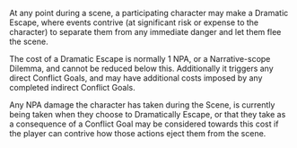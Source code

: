 At any point during a scene, a participating character may make a Dramatic Escape, where events contrive (at significant risk or expense to the character) to separate them from any immediate danger and let them flee the scene.

The cost of a Dramatic Escape is normally 1 NPA, or a Narrative-scope Dilemma, and cannot be reduced below this. Additionally it triggers any direct Conflict Goals, and may have additional costs imposed by any completed indirect Conflict Goals.

Any NPA damage the character has taken during the Scene, is currently being taken when they choose to Dramatically Escape, or that they take as a consequence of a Conflict Goal may be considered towards this cost if the player can contrive how those actions eject them from the scene.
